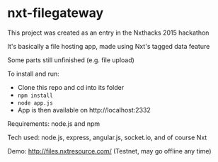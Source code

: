 # nxt-filegateway

This project was created as an entry in the Nxthacks 2015 hackathon

It's basically a file hosting app, made using Nxt's tagged data feature

Some parts still unfinished (e.g. file upload)

To install and run:
* Clone this repo and cd into its folder
* `npm install`
* `node app.js`
* App is then available on http://localhost:2332

Requirements: node.js and npm

Tech used: node.js, express, angular.js, socket.io, and of course Nxt

Demo: http://files.nxtresource.com/ (Testnet, may go offline any time)
